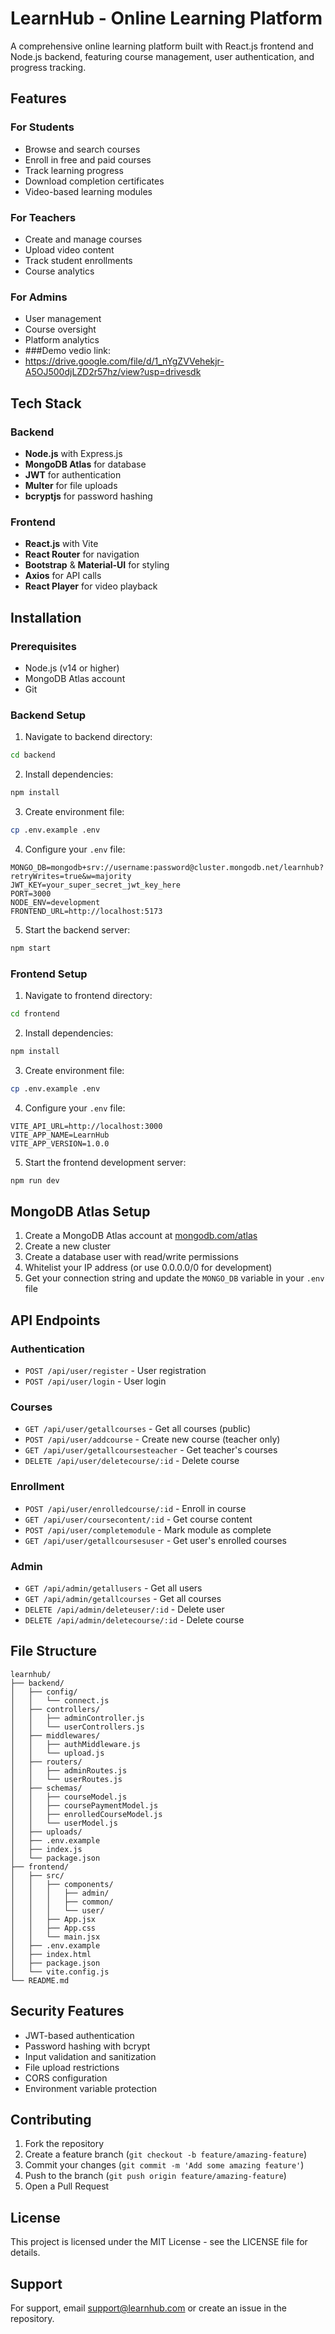 # LearnHub - Online Learning Platform

A comprehensive online learning platform built with React.js frontend and Node.js backend, featuring course management, user authentication, and progress tracking.
## Features

### For Students
- Browse and search courses
- Enroll in free and paid courses
- Track learning progress
- Download completion certificates
- Video-based learning modules

### For Teachers
- Create and manage courses
- Upload video content
- Track student enrollments
- Course analytics

### For Admins
- User management
- Course oversight
- Platform analytics
- ###Demo vedio link:
- https://drive.google.com/file/d/1_nYgZVVehekjr-A5OJ500djLZD2r57hz/view?usp=drivesdk

## Tech Stack

### Backend
- **Node.js** with Express.js
- **MongoDB Atlas** for database
- **JWT** for authentication
- **Multer** for file uploads
- **bcryptjs** for password hashing

### Frontend
- **React.js** with Vite
- **React Router** for navigation
- **Bootstrap** & **Material-UI** for styling
- **Axios** for API calls
- **React Player** for video playback

## Installation

### Prerequisites
- Node.js (v14 or higher)
- MongoDB Atlas account
- Git

### Backend Setup

1. Navigate to backend directory:
```bash
cd backend
```

2. Install dependencies:
```bash
npm install
```

3. Create environment file:
```bash
cp .env.example .env
```

4. Configure your `.env` file:
```env
MONGO_DB=mongodb+srv://username:password@cluster.mongodb.net/learnhub?retryWrites=true&w=majority
JWT_KEY=your_super_secret_jwt_key_here
PORT=3000
NODE_ENV=development
FRONTEND_URL=http://localhost:5173
```

5. Start the backend server:
```bash
npm start
```

### Frontend Setup

1. Navigate to frontend directory:
```bash
cd frontend
```

2. Install dependencies:
```bash
npm install
```

3. Create environment file:
```bash
cp .env.example .env
```

4. Configure your `.env` file:
```env
VITE_API_URL=http://localhost:3000
VITE_APP_NAME=LearnHub
VITE_APP_VERSION=1.0.0
```

5. Start the frontend development server:
```bash
npm run dev
```

## MongoDB Atlas Setup

1. Create a MongoDB Atlas account at [mongodb.com/atlas](https://www.mongodb.com/atlas)
2. Create a new cluster
3. Create a database user with read/write permissions
4. Whitelist your IP address (or use 0.0.0.0/0 for development)
5. Get your connection string and update the `MONGO_DB` variable in your `.env` file

## API Endpoints

### Authentication
- `POST /api/user/register` - User registration
- `POST /api/user/login` - User login

### Courses
- `GET /api/user/getallcourses` - Get all courses (public)
- `POST /api/user/addcourse` - Create new course (teacher only)
- `GET /api/user/getallcoursesteacher` - Get teacher's courses
- `DELETE /api/user/deletecourse/:id` - Delete course

### Enrollment
- `POST /api/user/enrolledcourse/:id` - Enroll in course
- `GET /api/user/coursecontent/:id` - Get course content
- `POST /api/user/completemodule` - Mark module as complete
- `GET /api/user/getallcoursesuser` - Get user's enrolled courses

### Admin
- `GET /api/admin/getallusers` - Get all users
- `GET /api/admin/getallcourses` - Get all courses
- `DELETE /api/admin/deleteuser/:id` - Delete user
- `DELETE /api/admin/deletecourse/:id` - Delete course

## File Structure

```
learnhub/
├── backend/
│   ├── config/
│   │   └── connect.js
│   ├── controllers/
│   │   ├── adminController.js
│   │   └── userControllers.js
│   ├── middlewares/
│   │   ├── authMiddleware.js
│   │   └── upload.js
│   ├── routers/
│   │   ├── adminRoutes.js
│   │   └── userRoutes.js
│   ├── schemas/
│   │   ├── courseModel.js
│   │   ├── coursePaymentModel.js
│   │   ├── enrolledCourseModel.js
│   │   └── userModel.js
│   ├── uploads/
│   ├── .env.example
│   ├── index.js
│   └── package.json
├── frontend/
│   ├── src/
│   │   ├── components/
│   │   │   ├── admin/
│   │   │   ├── common/
│   │   │   └── user/
│   │   ├── App.jsx
│   │   ├── App.css
│   │   └── main.jsx
│   ├── .env.example
│   ├── index.html
│   ├── package.json
│   └── vite.config.js
└── README.md
```

## Security Features

- JWT-based authentication
- Password hashing with bcrypt
- Input validation and sanitization
- File upload restrictions
- CORS configuration
- Environment variable protection

## Contributing

1. Fork the repository
2. Create a feature branch (`git checkout -b feature/amazing-feature`)
3. Commit your changes (`git commit -m 'Add some amazing feature'`)
4. Push to the branch (`git push origin feature/amazing-feature`)
5. Open a Pull Request

## License

This project is licensed under the MIT License - see the LICENSE file for details.

## Support

For support, email support@learnhub.com or create an issue in the repository.
